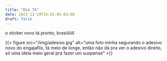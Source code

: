 ```yaml
---
title: "Dia 74"
date: 2021-11-19T23:01:05-03:00
draft: false
---
```


o sticker novo tá pronto, brasiiiiiill

{{< figure src="/img/adesivo.jpg" alt="uma foto minha segurando o adesivo novo do engajaflix, tá meio de longe, então não dá pra ver o adesivo direito, só uma ideia meio geral pra fazer um suspense" >}}